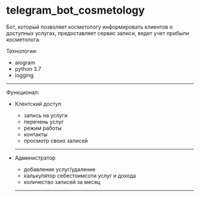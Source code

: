 # telegram_bot_cosmetology
Бот, который позволяет косметологу информировать клиентов о доступных услугах, предоставляет сервис записи, ведет учет прибыли косметолога.  

Технологии:
* aiogram
* python 3.7
* logging
___ 
Функционал:
* Клентский доступ
  * запись на услуги
  * перечень услуг
  * режим работы
  * контакты
  * просмотр своих записей
  ___
* Администратор
  * добавление услуг/удаление
  * калькулятор себестоимсоти услуг и дохода
  * количество записей за месяц
  
  ___